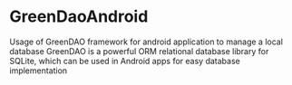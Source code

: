 # GreenDaoAndroid
Usage of GreenDAO framework for android application to manage a local database
GreenDAO is a powerful ORM relational database library for SQLite, which can be used in Android apps for easy database implementation
